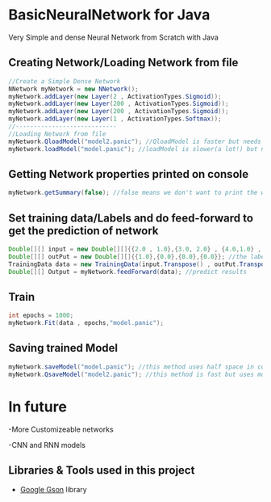 # BasicNeuralNetwork for Java
Very Simple and dense Neural Network from Scratch with Java


## Creating Network/Loading Network from file
```Java
//Create a Simple Dense Network
NNetwork myNetwork = new NNetwork();
myNetwork.addLayer(new Layer(2 , ActivationTypes.Sigmoid));
myNetwork.addLayer(new Layer(200 , ActivationTypes.Sigmoid));
myNetwork.addLayer(new Layer(200 , ActivationTypes.Sigmoid));
myNetwork.addLayer(new Layer(1 , ActivationTypes.Softmax));
//----------------------------
//Loading Network from file
myNetwork.QloadModel("model2.panic"); //QloadModel is faster but needs more space
myNetwork.loadModel("model.panic"); //loadModel is slower(a lot!) but needs half space
```
## Getting Network properties printed on console
```Java
myNetwork.getSummary(false); //false means we don't want to print the weights
```
## Set training data/Labels and do feed-forward to get the prediction of network
```Java
Double[][] input = new Double[][]{{2.0 , 1.0},{3.0, 2.0} , {4.0,1.0} , {2.0,0.0}};
Double[][] outPut = new Double[][]{{1.0},{0.0},{0.0},{0.0}}; //the labels
TrainingData data = new TrainingData(input.Transpose() , outPut.Transpose());
Double[][] Output = myNetwork.feedForward(data); //predict results

```
## Train
```Java
int epochs = 1000;
myNetwork.Fit(data , epochs,"model.panic");
```

## Saving trained Model
```Java
myNetwork.saveModel("model.panic"); //this method uses half space in compare to second method but it's very slow
myNetwork.QsaveModel("model2.panic"); //this method is fast but uses more space to save
```

# In future
-More Customizeable networks

-CNN and RNN models

## Libraries & Tools used in this project
- [Google Gson](https://github.com/google/gson) library
